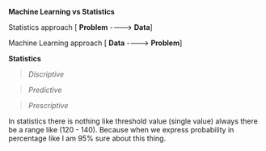**Machine Learning vs Statistics**

Statistics approach [ **Problem** ----> **Data**] 

Machine Learning approach [ **Data** ----> **Problem**]


**Statistics**

>*Discriptive*

>*Predictive*

>*Prescriptive*


In statistics there is nothing like threshold value (single value) always there be a range like (120 - 140). Because when we express probability in percentage like I am 95% sure about this thing.
